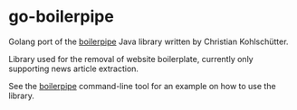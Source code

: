 
# go-boilerpipe

Golang port of the [boilerpipe](https://github.com/kohlschutter/boilerpipe) Java library written by Christian Kohlschütter.

Library used for the removal of website boilerplate, currently only supporting news article extraction.

See the [boilerpipe](boilerpipe/main.go) command-line tool for an example on how to use the library.
